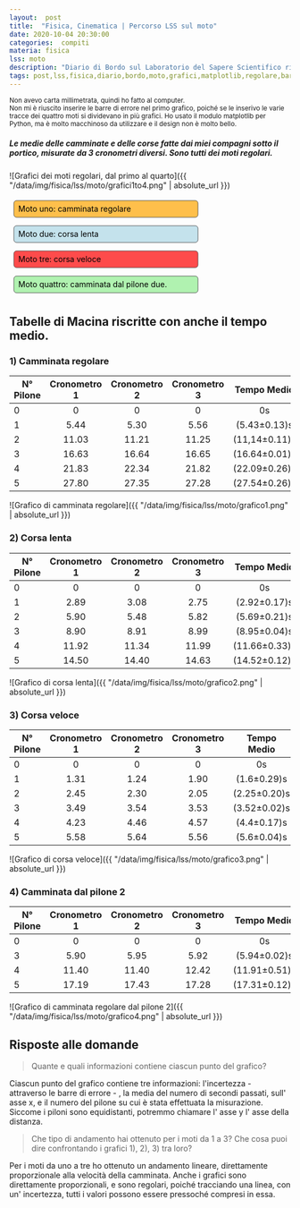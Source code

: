 ```yaml
---
layout:  post
title:  "Fisica, Cinematica | Percorso LSS sul moto"
date: 2020-10-04 20:30:00
categories:  compiti
materia: fisica
lss: moto
description: "Diario di Bordo sul Laboratorio del Sapere Scientifico riguardante il moto. In questo post sono redatte tabelle e grafici contenenti misurazioni relative a tratti di corsa e camminata, ognuna scritta come media da tre cronometri diversi. Ci sono dei grafici per ogni moto regolare, con barre di errore. "
tags: post,lss,fisica,diario,bordo,moto,grafici,matplotlib,regolare,barre di errore,media
---
```

<sub> Non avevo carta millimetrata, quindi ho fatto al computer. </sub><br>
<sub> Non mi è riuscito inserire le barre di errore nel primo grafico, poiché se le inserivo le varie tracce dei quattro moti si dividevano in più grafici.  </sub>
<sub> Ho usato il modulo matplotlib  per Python, ma è molto macchinoso da utilizzare e il design non è molto bello.</sub>


##### Le medie delle camminate e delle corse fatte dai miei compagni sotto il portico, misurate da 3 cronometri diversi. Sono tutti dei moti regolari.

![Grafici dei moti regolari, dal primo al quarto]({{ "/data/img/fisica/lss/moto/grafici1to4.png" | absolute_url }})

<svg display="inline-block" float="left" width="345" height="45">
  <rect x="8" y="5" rx="5" ry="5" width="330" height="30" style="fill:orange;stroke:black;stroke-width:.9;opacity:0.7" />
  <text glyph-orientation-horizontal="90" x="16" y="25" fill="black">Moto uno: camminata regolare </text>
</svg>
<svg display="inline-block" float="left" width="345" height="45">
  <rect x="8" y="5" rx="5" ry="5" width="330" height="30" style="fill:lightblue;stroke:black;stroke-width:.9;opacity:0.7" />
  <text glyph-orientation-horizontal="90" x="16" y="25" fill="black">Moto due: corsa lenta </text>
</svg>
<svg display="inline-block" float="left" width="345" height="45">
  <rect x="8" y="5" rx="5" ry="5" width="330" height="30" style="fill:red;stroke:black;stroke-width:.9;opacity:0.7" />
  <text glyph-orientation-horizontal="90" x="16" y="25" fill="black">Moto tre: corsa veloce </text>
</svg>
<svg display="inline-block" float="left" width="345" height="45">
  <rect x="8" y="5" rx="5" ry="5" width="330" height="30" style="fill:lightgreen;stroke:black;stroke-width:.9;opacity:0.7" />
  <text glyph-orientation-horizontal="90" x="16" y="25" fill="black">Moto quattro: camminata dal pilone due. </text>
</svg>

## Tabelle di Macina riscritte con anche il tempo medio.


### 1) Camminata regolare


| N° Pilone | Cronometro 1 | Cronometro 2 | Cronometro 3 | Tempo Medio |
|---|:---:|:---:|:---:|:---:|
0|0|0|0|0s
1|5.44|5.30|5.56|(5.43±0.13)s
2|11.03|11.21|11.25|(11,14±0.11)s
3|16.63|16.64|16.65|(16.64±0.01)s
4|21.83|22.34|21.82|(22.09±0.26)s
5|27.80|27.35|27.28|(27.54±0.26)s

![Grafico di camminata regolare]({{ "/data/img/fisica/lss/moto/grafico1.png" | absolute_url }})


### 2) Corsa lenta

| N° Pilone | Cronometro 1 | Cronometro 2 | Cronometro 3 | Tempo Medio |
|---|:---:|:---:|:---:|:---:|
0|0|0|0|0s
1|2.89|3.08|2.75|(2.92±0.17)s
2|5.90|5.48|5.82|(5.69±0.21)s
3|8.90|8.91|8.99|(8.95±0.04)s
4|11.92|11.34|11.99|(11.66±0.33)s
5|14.50|14.40|14.63|(14.52±0.12)s

![Grafico di corsa lenta]({{ "/data/img/fisica/lss/moto/grafico2.png" | absolute_url }})

### 3) Corsa veloce

| N° Pilone | Cronometro 1 | Cronometro 2 | Cronometro 3 | Tempo Medio |
|---|:---:|:---:|:---:|:---:|
0|0|0|0|0s
1|1.31|1.24|1.90|(1.6±0.29)s
2|2.45|2.30|2.05|(2.25±0.20)s
3|3.49|3.54|3.53|(3.52±0.02)s
4|4.23|4.46|4.57|(4.4±0.17)s
5|5.58|5.64|5.56|(5.6±0.04)s

![Grafico di corsa veloce]({{ "/data/img/fisica/lss/moto/grafico3.png" | absolute_url }})


### 4)  Camminata dal pilone 2

| N° Pilone | Cronometro 1 | Cronometro 2 | Cronometro 3 | Tempo Medio |
|---|:---:|:---:|:---:|:---:|
0|0|0|0|0s
3|5.90|5.95|5.92|(5.94±0.02)s
4|11.40|11.40|12.42|(11.91±0.51)s
5|17.19|17.43|17.28|(17.31±0.12)s

[^1]: Not an Error, non è un errore, non ci sono dati.

![Grafico di camminata regolare dal pilone 2]({{ "/data/img/fisica/lss/moto/grafico4.png" | absolute_url }})



## Risposte alle domande

> Quante e quali informazioni contiene ciascun punto del grafico?

Ciascun punto del grafico contiene tre informazioni: l'incertezza - attraverso le barre di errore - , la media del numero di secondi passati, sull' asse x, e il numero del pilone su cui è stata effettuata la misurazione. Siccome i piloni sono equidistanti, potremmo chiamare l' asse y l' asse della distanza.

>  Che tipo di andamento hai ottenuto per i moti da 1 a 3? Che cosa puoi dire confrontando i grafici 1), 2), 3) tra loro?

Per i moti da uno a tre ho ottenuto un andamento lineare, direttamente proporzionale alla velocità della camminata. Anche i grafici sono direttamente proporzionali, e sono regolari, poiché tracciando una linea, con un' incertezza, tutti i valori possono essere pressoché compresi in essa.

